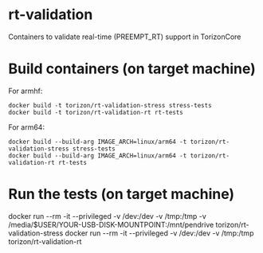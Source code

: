 # rt-validation

Containers to validate real-time (PREEMPT_RT) support in TorizonCore


# Build containers (on target machine)

For armhf:
```
docker build -t torizon/rt-validation-stress stress-tests
docker build -t torizon/rt-validation-rt rt-tests
```

For arm64:
```
docker build --build-arg IMAGE_ARCH=linux/arm64 -t torizon/rt-validation-stress stress-tests
docker build --build-arg IMAGE_ARCH=linux/arm64 -t torizon/rt-validation-rt rt-tests
```


# Run the tests (on target machine)

docker run --rm -it --privileged -v /dev:/dev -v /tmp:/tmp -v /media/$USER/YOUR-USB-DISK-MOUNTPOINT:/mnt/pendrive torizon/rt-validation-stress
docker run --rm -it --privileged -v /dev:/dev -v /tmp:/tmp torizon/rt-validation-rt
